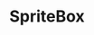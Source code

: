 ---
title: SpriteBox
developer: Lightbot Inc
image: SpriteBox.jpg
link: http://www.spritebox.com/
ios: https://itunes.apple.com/us/app/light-bot/id1270538471
android: https://play.google.com/store/apps/details?id=com.spritebox.coding
flash: http://spritebox.com/flash.html
featured: true
---